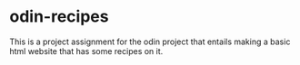 # odin-recipes

This is a project assignment for the odin project that entails making a basic html website that has some recipes on it.
